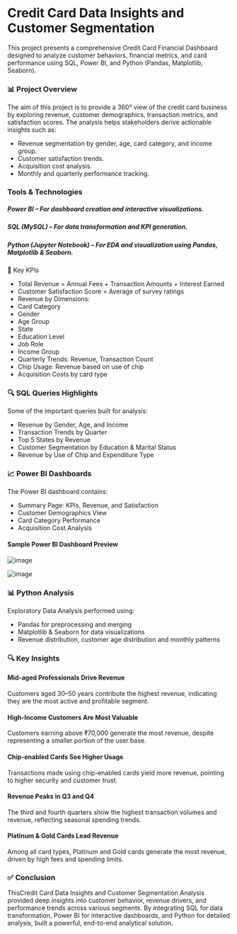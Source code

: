 # Credit Card Data Insights and Customer Segmentation

This project presents a comprehensive Credit Card Financial Dashboard designed to analyze customer behaviors, financial metrics, and card performance using SQL, Power BI, and Python (Pandas, Matplotlib, Seaborn).

### 📊 Project Overview

The aim of this project is to provide a 360° view of the credit card business by exploring revenue, customer demographics, transaction metrics, and satisfaction scores. The analysis helps stakeholders derive actionable insights such as:

* Revenue segmentation by gender, age, card category, and income group.
* Customer satisfaction trends.
* Acquisition cost analysis.
* Monthly and quarterly performance tracking.

### Tools & Technologies
##### Power BI – For dashboard creation and interactive visualizations.
##### SQL (MySQL) – For data transformation and KPI generation.
##### Python (Jupyter Notebook) – For EDA and visualization using Pandas, Matplotlib & Seaborn.

📌 Key KPIs 

* Total Revenue = Annual Fees + Transaction Amounts + Interest Earned
* Customer Satisfaction Score = Average of survey ratings
* Revenue by Dimensions:
* Card Category
* Gender
* Age Group
* State
* Education Level
* Job Role
* Income Group
* Quarterly Trends: Revenue, Transaction Count
* Chip Usage: Revenue based on use of chip
* Acquisition Costs by card type

### 🔍 SQL Queries Highlights

Some of the important queries built for analysis:

* Revenue by Gender, Age, and Income
* Transaction Trends by Quarter
* Top 5 States by Revenue
* Customer Segmentation by Education & Marital Status
* Revenue by Use of Chip and Expenditure Type

### 📈 Power BI Dashboards

The Power BI dashboard contains:

* Summary Page: KPIs, Revenue, and Satisfaction
* Customer Demographics View
* Card Category Performance
* Acquisition Cost Analysis

#### Sample Power BI Dashboard Preview
![image](https://github.com/user-attachments/assets/5a04f42f-c378-410f-bf27-bd3cd9b5cda3)

![image](https://github.com/user-attachments/assets/ebf1a2e5-dc9e-4766-b53e-f8e19ccffb68)



### 📊 Python Analysis

Exploratory Data Analysis performed using:

* Pandas for preprocessing and merging
* Matplotlib & Seaborn for data visualizations
* Revenue distribution, customer age distribution and monthly patterns

### 🔍 Key Insights

#### Mid-aged Professionals Drive Revenue

Customers aged 30–50 years contribute the highest revenue, indicating they are the most active and profitable segment.

#### High-Income Customers Are Most Valuable

Customers earning above ₹70,000 generate the most revenue, despite representing a smaller portion of the user base.

#### Chip-enabled Cards See Higher Usage

Transactions made using chip-enabled cards yield more revenue, pointing to higher security and customer trust.

#### Revenue Peaks in Q3 and Q4

The third and fourth quarters show the highest transaction volumes and revenue, reflecting seasonal spending trends.

#### Platinum & Gold Cards Lead Revenue

Among all card types, Platinum and Gold cards generate the most revenue, driven by high fees and spending limits.

### ✅ Conclusion

ThisCredit Card Data Insights and Customer Segmentation Analysis provided deep insights into customer behavior, revenue drivers, and performance trends across various segments. By integrating SQL for data transformation, Power BI for interactive dashboards, and Python for detailed analysis, built a powerful, end-to-end analytical solution.
